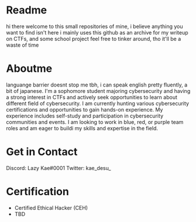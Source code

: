# Readme
hi there welcome to this small repositories of mine, i believe anything you want to find isn't here
i mainly uses this github as an archive for my writeup on CTFs, and some school project
feel free to tinker around, tho it'll be a waste of time

# Aboutme
languange barrier doesnt stop me tbh, i can speak english pretty fluently, a bit of japanese.
I'm a sophomore student majoring cybersecurity and having a strong interest in CTFs and actively seek opportunities to learn about different field of cybersecurity. I am currently hunting various cybersecurity certifications and opportunities to gain hands-on experience. My experience includes self-study and participation in cybersecurity communities and events. I am looking to work in blue, red, or purple team roles and am eager to buildi my skills and expertise in the field.

# Get in Contact
Discord: Lazy Kae#0001
Twitter: kae_desu_

# Certification
- Certified Ethical Hacker (CEH)
- TBD
